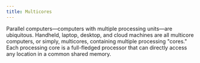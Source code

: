 ```yaml
---
title: Multicores
---
```


Parallel computers&mdash;computers with multiple processing units&mdash;are ubiquitous. Handheld, laptop, desktop, and cloud machines are all
multicore computers, or simply, multicores, containing multiple processing "cores."  Each processing core is a
full-fledged processor that can directly access any location in a common shared memory.